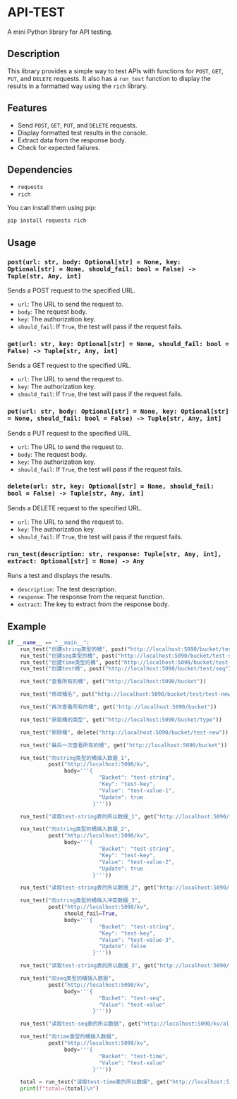 # API-TEST

A mini Python library for API testing.

## Description

This library provides a simple way to test APIs with functions for `POST`, `GET`, `PUT`, and `DELETE` requests. It also has a `run_test` function to display the results in a formatted way using the `rich` library.

## Features

- Send `POST`, `GET`, `PUT`, and `DELETE` requests.
- Display formatted test results in the console.
- Extract data from the response body.
- Check for expected failures.

## Dependencies

- `requests`
- `rich`

You can install them using pip:

```bash
pip install requests rich
```

## Usage

### `post(url: str, body: Optional[str] = None, key: Optional[str] = None, should_fail: bool = False) -> Tuple[str, Any, int]`

Sends a POST request to the specified URL.

- `url`: The URL to send the request to.
- `body`: The request body.
- `key`: The authorization key.
- `should_fail`: If `True`, the test will pass if the request fails.

### `get(url: str, key: Optional[str] = None, should_fail: bool = False) -> Tuple[str, Any, int]`

Sends a GET request to the specified URL.

- `url`: The URL to send the request to.
- `key`: The authorization key.
- `should_fail`: If `True`, the test will pass if the request fails.

### `put(url: str, body: Optional[str] = None, key: Optional[str] = None, should_fail: bool = False) -> Tuple[str, Any, int]`

Sends a PUT request to the specified URL.

- `url`: The URL to send the request to.
- `body`: The request body.
- `key`: The authorization key.
- `should_fail`: If `True`, the test will pass if the request fails.

### `delete(url: str, key: Optional[str] = None, should_fail: bool = False) -> Tuple[str, Any, int]`

Sends a DELETE request to the specified URL.

- `url`: The URL to send the request to.
- `key`: The authorization key.
- `should_fail`: If `True`, the test will pass if the request fails.

### `run_test(description: str, response: Tuple[str, Any, int], extract: Optional[str] = None) -> Any`

Runs a test and displays the results.

- `description`: The test description.
- `response`: The response from the request function.
- `extract`: The key to extract from the response body.

## Example

```python
if __name__ == "__main__":
    run_test("创建string类型的桶", post("http://localhost:5090/bucket/test-string/string"))
    run_test("创建seq类型的桶", post("http://localhost:5090/bucket/test-seq/seq"))
    run_test("创建time类型的桶", post("http://localhost:5090/bucket/test-time/time"))
    run_test("创建test桶", post("http://localhost:5090/bucket/test/seq"))

    run_test("查看所有的桶", get("http://localhost:5090/bucket"))

    run_test("修改桶名", put("http://localhost:5090/bucket/test/test-new"))

    run_test("再次查看所有的桶", get("http://localhost:5090/bucket"))

    run_test("获取桶的类型", get("http://localhost:5090/bucket/type"))

    run_test("删除桶", delete("http://localhost:5090/bucket/test-new"))

    run_test("最后一次查看所有的桶", get("http://localhost:5090/bucket"))

    run_test("向string类型的桶插入数据_1",
             post("http://localhost:5090/kv",
                  body='''{
                             "Bucket": "test-string",
                             "Key": "test-key",
                             "Value": "test-value-1",
                             "Update": true
                           }'''))

    run_test("读取test-string表的所以数据_1", get("http://localhost:5090/kv/all/test-string"))

    run_test("向string类型的桶插入数据_2",
             post("http://localhost:5090/kv",
                  body='''{
                             "Bucket": "test-string",
                             "Key": "test-key",
                             "Value": "test-value-2",
                             "Update": true
                           }'''))

    run_test("读取test-string表的所以数据_2", get("http://localhost:5090/kv/all/test-string"))

    run_test("向string类型的桶插入冲突数据_3",
             post("http://localhost:5090/kv",
                  should_fail=True,
                  body='''{
                             "Bucket": "test-string",
                             "Key": "test-key",
                             "Value": "test-value-3",
                             "Update": false
                           }'''))

    run_test("读取test-string表的所以数据_3", get("http://localhost:5090/kv/all/test-string"))

    run_test("向seq类型的桶插入数据",
             post("http://localhost:5090/kv",
                  body='''{
                             "Bucket": "test-seq",
                             "Value": "test-value"
                           }'''))

    run_test("读取test-seq表的所以数据", get("http://localhost:5090/kv/all/test-seq"))

    run_test("向time类型的桶插入数据",
             post("http://localhost:5090/kv",
                  body='''{
                             "Bucket": "test-time",
                             "Value": "test-value"
                           }'''))

    total = run_test("读取test-time表的所以数据", get("http://localhost:5090/kv/all/test-time"), extract="total")
    print(f"total={total}\n")
```
